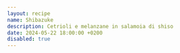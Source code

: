 ```yaml
---
layout: recipe
name: Shibazuke
description: Cetrioli e melanzane in salamoia di shiso
date: 2024-05-22 18:00:00 +0200
disabled: true
---
```

